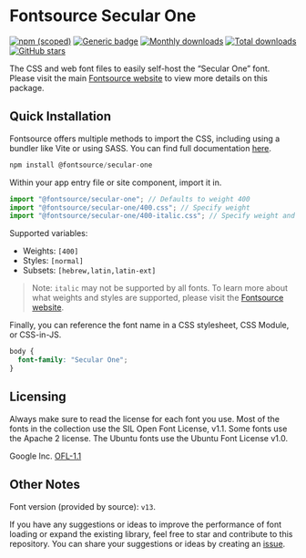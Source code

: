 # Fontsource Secular One

[![npm (scoped)](https://img.shields.io/npm/v/@fontsource/secular-one?color=brightgreen)](https://www.npmjs.com/package/@fontsource/secular-one) [![Generic badge](https://img.shields.io/badge/fontsource-passing-brightgreen)](https://github.com/fontsource/fontsource) [![Monthly downloads](https://badgen.net/npm/dm/@fontsource/secular-one)](https://github.com/fontsource/fontsource) [![Total downloads](https://badgen.net/npm/dt/@fontsource/secular-one)](https://github.com/fontsource/fontsource) [![GitHub stars](https://img.shields.io/github/stars/fontsource/fontsource.svg?style=social&label=Star)](https://github.com/fontsource/fontsource/stargazers)

The CSS and web font files to easily self-host the “Secular One” font. Please visit the main [Fontsource website](https://fontsource.org/fonts/secular-one) to view more details on this package.

## Quick Installation

Fontsource offers multiple methods to import the CSS, including using a bundler like Vite or using SASS. You can find full documentation [here](https://fontsource.org/docs/getting-started/introduction).

```javascript
npm install @fontsource/secular-one
```

Within your app entry file or site component, import it in.

```javascript
import "@fontsource/secular-one"; // Defaults to weight 400
import "@fontsource/secular-one/400.css"; // Specify weight
import "@fontsource/secular-one/400-italic.css"; // Specify weight and style
```

Supported variables:
- Weights: `[400]`
- Styles: `[normal]`
- Subsets: `[hebrew,latin,latin-ext]`

> Note: `italic` may not be supported by all fonts. To learn more about what weights and styles are supported, please visit the [Fontsource website](https://fontsource.org/fonts/secular-one).

Finally, you can reference the font name in a CSS stylesheet, CSS Module, or CSS-in-JS.

```css
body {
  font-family: "Secular One";
}
```

## Licensing
Always make sure to read the license for each font you use. Most of the fonts in the collection use the SIL Open Font License, v1.1. Some fonts use the Apache 2 license. The Ubuntu fonts use the Ubuntu Font License v1.0.

Google Inc.
[OFL-1.1](http://scripts.sil.org/OFL)

## Other Notes
Font version (provided by source): `v13`.

If you have any suggestions or ideas to improve the performance of font loading or expand the existing library, feel free to star and contribute to this repository. You can share your suggestions or ideas by creating an [issue](https://github.com/fontsource/fontsource/issues).